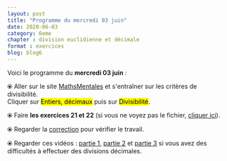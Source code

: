 ```yaml
---
layout: post
title: "Programme du mercredi 03 juin"
date: 2020-06-03
category: 6eme
chapter : division euclidienne et décimale
format : exercices
blog: blog6
---
```


Voici le programme du <b>mercredi 03 juin</b> :

⦿ Aller sur le site <a href="http://mathsmentales.net/">MathsMentales</a> et s'entraîner sur les critères de divisibilité.
<br>
Cliquer sur <mark>Entiers, décimaux</mark> puis sur <mark>Divisibilité</mark>. 

⦿ Faire <strong>les exercices 21 et 22</strong> (si vous ne voyez pas le fichier, <a href="/exercices/6eme/6eme_exercices_mercredi_03_juin_2020.pdf">cliquer ici</a>).

<object data="/exercices/6eme/6eme_exercices_mercredi_03_juin_2020.pdf" width="100%" height="500" type='application/pdf'></object>

⦿ Regarder la <a class="correction" href="/exercices/6eme/6eme_exercices_mercredi_03_juin_2020_corrections.pdf">correction</a> pour vérifier le travail.

⦿ Regarder ces vidéos : <a class="video" href="https://youtu.be/RbkDd_p_EVU">partie 1</a>, <a class="video" href="https://youtu.be/kagPFHfG-ZU">partie 2</a> et <a class="video" href="https://youtu.be/CnuDwxwNl9k">partie 3</a> si vous avez des difficultés à effectuer des divisions décimales.
 
